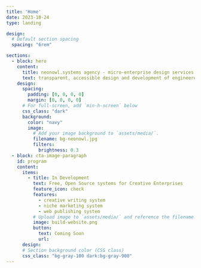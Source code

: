 ```yaml
---
title: 'Home'
date: 2023-10-24
type: landing

design:
  # Default section spacing
  spacing: "6rem"

sections:
  - block: hero
    content:
      title: neonowl.systems agency - micro-enterprise design services
      text: transparent, accessible design and development of engineered systems for individuals and small organizations
    design:
      spacing:
        padding: [0, 0, 0, 0]
        margin: [0, 0, 0, 0]
      # For full-screen, add `min-h-screen` below
      css_class: "dark"
      background:
        color: "navy"
        image:
          # Add your image background to `assets/media/`.
          filename: bg-neonowl.jpg
          filters:
            brightness: 0.3
  - block: cta-image-paragraph
    id: program
    content:
      items:
        - title: In Development
          text: Free, Open Source systems for Creative Enterprises
          feature_icon: check
          features:
            - creative writing system
            - niche marketing system
            - web publishing system
          # Upload image to `assets/media/` and reference the filename here
          image: build-website.png
          button:
            text: Coming Soon
            url:
      design:
      # Section background color (CSS class)
      css_class: "bg-gray-100 dark:bg-gray-900"
---
```

